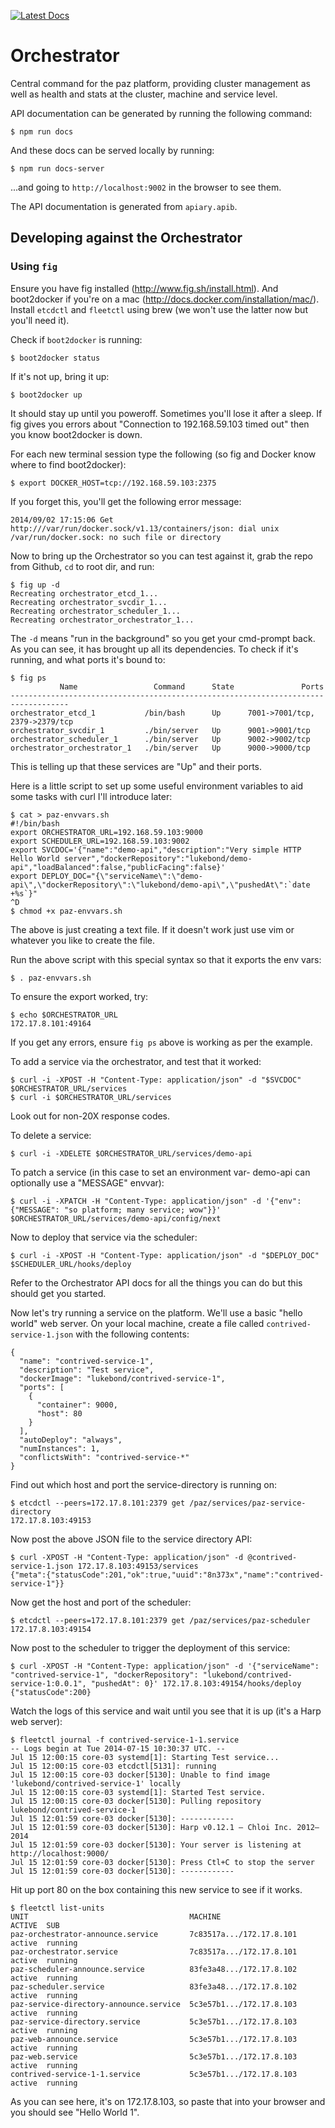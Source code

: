 [![Latest Docs](http://img.shields.io/badge/docs-latest-blue.svg)](http://docs.pazorchestrator.apiary.io)

# Orchestrator

Central command for the paz platform, providing cluster management as well as health and stats at the cluster, machine and service level. 

API documentation can be generated by running the following command:

```
$ npm run docs
```

And these docs can be served locally by running:
```
$ npm run docs-server
```

...and going to `http://localhost:9002` in the browser to see them.

The API documentation is generated from `apiary.apib`.

## Developing against the Orchestrator

### Using `fig`

Ensure you have fig installed (http://www.fig.sh/install.html). And boot2docker if you're on a mac (http://docs.docker.com/installation/mac/). Install `etcdctl` and `fleetctl` using brew (we won't use the latter now but you'll need it).

Check if `boot2docker` is running:
```
$ boot2docker status
```

If it's not up, bring it up:
```
$ boot2docker up
```

It should stay up until you poweroff. Sometimes you'll lose it after a sleep. If fig gives you errors about "Connection to 192.168.59.103 timed out" then you know boot2docker is down.

For each new terminal session type the following (so fig and Docker know where to find boot2docker):
```
$ export DOCKER_HOST=tcp://192.168.59.103:2375
```

If you forget this, you'll get the following error message:
```
2014/09/02 17:15:06 Get http:///var/run/docker.sock/v1.13/containers/json: dial unix /var/run/docker.sock: no such file or directory
```

Now to bring up the Orchestrator so you can test against it, grab the repo from Github, `cd` to root dir, and run:
```
$ fig up -d
Recreating orchestrator_etcd_1...
Recreating orchestrator_svcdir_1...
Recreating orchestrator_scheduler_1...
Recreating orchestrator_orchestrator_1...
```

The `-d` means "run in the background" so you get your cmd-prompt back. As you can see, it has brought up all its dependencies. To check if it's running, and what ports it's bound to:
```
$ fig ps
           Name                 Command      State               Ports
-----------------------------------------------------------------------------------
orchestrator_etcd_1           /bin/bash      Up      7001->7001/tcp, 2379->2379/tcp
orchestrator_svcdir_1         ./bin/server   Up      9001->9001/tcp
orchestrator_scheduler_1      ./bin/server   Up      9002->9002/tcp
orchestrator_orchestrator_1   ./bin/server   Up      9000->9000/tcp
```

This is telling up that these services are "Up" and their ports.

Here is a little script to set up some useful environment variables to aid some tasks with curl I'll introduce later:
```
$ cat > paz-envvars.sh
#!/bin/bash
export ORCHESTRATOR_URL=192.168.59.103:9000
export SCHEDULER_URL=192.168.59.103:9002
export SVCDOC='{"name":"demo-api","description":"Very simple HTTP Hello World server","dockerRepository":"lukebond/demo-api","loadBalanced":false,"publicFacing":false}'
export DEPLOY_DOC="{\"serviceName\":\"demo-api\",\"dockerRepository\":\"lukebond/demo-api\",\"pushedAt\":`date +%s`}"
^D
$ chmod +x paz-envvars.sh
```

The above is just creating a text file. If it doesn't work just use vim or whatever you like to create the file.

Run the above script with this special syntax so that it exports the env vars:
```
$ . paz-envvars.sh
```

To ensure the export worked, try:
```
$ echo $ORCHESTRATOR_URL
172.17.8.101:49164
```

If you get any errors, ensure `fig ps` above is working as per the example.

To add a service via the orchestrator, and test that it worked:
```
$ curl -i -XPOST -H "Content-Type: application/json" -d "$SVCDOC" $ORCHESTRATOR_URL/services
$ curl -i $ORCHESTRATOR_URL/services
```
Look out for non-20X response codes.

To delete a service:
```
$ curl -i -XDELETE $ORCHESTRATOR_URL/services/demo-api
```

To patch a service (in this case to set an environment var- demo-api can optionally use a "MESSAGE" envvar):
```
$ curl -i -XPATCH -H "Content-Type: application/json" -d '{"env": {"MESSAGE": "so platform; many service; wow"}}' $ORCHESTRATOR_URL/services/demo-api/config/next
```

Now to deploy that service via the scheduler:
```
$ curl -i -XPOST -H "Content-Type: application/json" -d "$DEPLOY_DOC" $SCHEDULER_URL/hooks/deploy
```

Refer to the Orchestrator API docs for all the things you can do but this should get you started.

Now let's try running a service on the platform. We'll use a basic "hello world" web server. On your local machine, create a file called `contrived-service-1.json` with the following contents:
```
{
  "name": "contrived-service-1",
  "description": "Test service",
  "dockerImage": "lukebond/contrived-service-1",
  "ports": [
    {
      "container": 9000,
      "host": 80
    }
  ],
  "autoDeploy": "always",
  "numInstances": 1,
  "conflictsWith": "contrived-service-*"
}
```

Find out which host and port the service-directory is running on:
```
$ etcdctl --peers=172.17.8.101:2379 get /paz/services/paz-service-directory
172.17.8.103:49153
```

Now post the above JSON file to the service directory API:
```
$ curl -XPOST -H "Content-Type: application/json" -d @contrived-service-1.json 172.17.8.103:49153/services
{"meta":{"statusCode":201,"ok":true,"uuid":"8n373x","name":"contrived-service-1"}}
```

Now get the host and port of the scheduler:
```
$ etcdctl --peers=172.17.8.101:2379 get /paz/services/paz-scheduler
172.17.8.103:49154
```

Now post to the scheduler to trigger the deployment of this service:
```
$ curl -XPOST -H "Content-Type: application/json" -d '{"serviceName": "contrived-service-1", "dockerRepository": "lukebond/contrived-service-1:0.0.1", "pushedAt": 0}' 172.17.8.103:49154/hooks/deploy
{"statusCode":200}
```

Watch the logs of this service and wait until you see that it is up (it's a Harp web server):
```
$ fleetctl journal -f contrived-service-1-1.service
-- Logs begin at Tue 2014-07-15 10:30:37 UTC. --
Jul 15 12:00:15 core-03 systemd[1]: Starting Test service...
Jul 15 12:00:15 core-03 etcdctl[5131]: running
Jul 15 12:00:15 core-03 docker[5130]: Unable to find image 'lukebond/contrived-service-1' locally
Jul 15 12:00:15 core-03 systemd[1]: Started Test service.
Jul 15 12:00:15 core-03 docker[5130]: Pulling repository lukebond/contrived-service-1
Jul 15 12:01:59 core-03 docker[5130]: ------------
Jul 15 12:01:59 core-03 docker[5130]: Harp v0.12.1 – Chloi Inc. 2012–2014
Jul 15 12:01:59 core-03 docker[5130]: Your server is listening at http://localhost:9000/
Jul 15 12:01:59 core-03 docker[5130]: Press Ctl+C to stop the server
Jul 15 12:01:59 core-03 docker[5130]: ------------
```

Hit up port 80 on the box containing this new service to see if it works.
```
$ fleetctl list-units
UNIT                                    MACHINE                   ACTIVE  SUB
paz-orchestrator-announce.service       7c83517a.../172.17.8.101  active  running
paz-orchestrator.service                7c83517a.../172.17.8.101  active  running
paz-scheduler-announce.service          83fe3a48.../172.17.8.102  active  running
paz-scheduler.service                   83fe3a48.../172.17.8.102  active  running
paz-service-directory-announce.service  5c3e57b1.../172.17.8.103  active  running
paz-service-directory.service           5c3e57b1.../172.17.8.103  active  running
paz-web-announce.service                5c3e57b1.../172.17.8.103  active  running
paz-web.service                         5c3e57b1.../172.17.8.103  active  running
contrived-service-1-1.service           5c3e57b1.../172.17.8.103  active  running
```

As you can see here, it's on 172.17.8.103, so paste that into your browser and you should see "Hello World 1".
